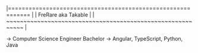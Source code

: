 |============================================================ |
| FreRare aka Takable                                        |
| ~~~~~~~~~~~~~~~~~~~~~~~~~~~~~~~~~~~~~~~~~~~~~~~~~~~~~~~~~~~ |

-> Computer Science Engineer Bachelor
-> Angular, TypeScript, Python, Java
